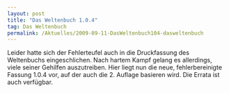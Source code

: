 ```yaml
---
layout: post
title: "Das Weltenbuch 1.0.4"
tag: Das Weltenbuch
permalink: /Aktuelles/2009-09-11-DasWeltenbuch104-dasweltenbuch
---
```


Leider hatte sich der Fehlerteufel auch in die Druckfassung des Weltenbuchs eingeschlichen. Nach hartem Kampf gelang es allerdings, viele seiner Gehilfen auszutreiben. Hier liegt nun die neue, fehlerbereinigte Fassung 1.0.4 vor, auf der auch die 2. Auflage basieren wird. Die Errata ist auch verfügbar.
